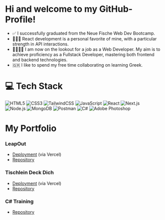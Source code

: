# Hi and welcome to my GitHub-Profile!

- ✅ I successfully graduated from the Neue Fische Web Dev Bootcamp.
- 🧑🏽‍🎓 React development is a personal favorite of mine, with a particular strength in API interactions.
- 🫱🏼‍🫲🏽 I am now on the lookout for a job as a Web Developer. My aim is to achieve proficiency as a Fullstack Developer, mastering both frontend and backend technologies.
- 🇬🇷 I like to spend my free time collaborating on learning Greek.

# 💻 Tech Stack 
![HTML5](https://img.shields.io/badge/html5-%23E34F26.svg?style=for-the-badge&logo=html5&logoColor=white) ![CSS3](https://img.shields.io/badge/css3-%231572B6.svg?style=for-the-badge&logo=css3&logoColor=white) ![TailwindCSS](https://img.shields.io/badge/tailwindcss-%2338B2AC.svg?style=for-the-badge&logo=tailwind-css&logoColor=white) ![JavaScript](https://img.shields.io/badge/JavaScript-F7DF1E?style=for-the-badge&logo=javascript&logoColor=black) ![React](https://img.shields.io/badge/react-%2361DAFB.svg?style=for-the-badge&logo=react&logoColor=white) ![Next.js](https://img.shields.io/badge/next.js-%23000000.svg?style=for-the-badge&logo=nextdotjs&logoColor=white) ![Node.js](https://img.shields.io/badge/node.js-%23339933.svg?style=for-the-badge&logo=nodedotjs&logoColor=white) ![MongoDB](https://img.shields.io/badge/mongodb-%2347A248.svg?style=for-the-badge&logo=mongodb&logoColor=white) ![Postman](https://img.shields.io/badge/postman-%23FF6C37.svg?style=for-the-badge&logo=postman&logoColor=white) ![C#](https://img.shields.io/badge/C%23-239120?style=for-the-badge&logo=c-sharp&logoColor=white) ![Adobe Photoshop](https://img.shields.io/badge/adobe%20photoshop-%2331A8FF.svg?style=for-the-badge&logo=adobe%20photoshop&logoColor=white)

# My Portfolio

### LeapOut

- [Deployment](https://activities-app-kappa.vercel.app/) (via Vercel)
- [Repository](https://github.com/Volkerboehm1971/activities-app)

### Tischlein Deck Dich

- [Deployment](https://tailwind-css-project-seven.vercel.app/) (via Vercel)
- [Repository](https://github.com/DominikSpeidel/TailwindCSS-Project)

### C# Training

- [Repository](https://github.com/DominikSpeidel/WeatherDisplay)




<!-- Proudly created with GPRM ( https://gprm.itsvg.in ) -->

<!--
**DominikSpeidel/DominikSpeidel** is a ✨ _special_ ✨ repository because its `README.md` (this file) appears on your GitHub profile.

Here are some ideas to get you started:

- 🔭 I’m currently partizipate in the Neue Fische Web Dev Bootcamp 
- 🌱 I’m currently learning ...
- 👯 I’m looking to collaborate on ...
- 🤔 I’m looking for help with ...
- 💬 Ask me about ...
- 📫 How to reach me: ...
- 😄 Pronouns: ...
- ⚡ Fun fact: ...
-->
